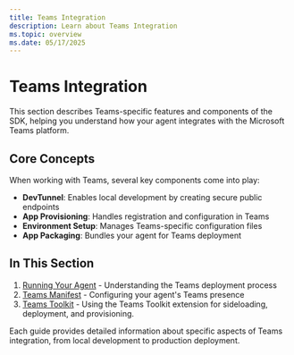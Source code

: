 ```yaml
---
title: Teams Integration
description: Learn about Teams Integration
ms.topic: overview
ms.date: 05/17/2025
---
```


# Teams Integration

This section describes Teams-specific features and components of the SDK, helping you understand how your agent integrates with the Microsoft Teams platform.

## Core Concepts

When working with Teams, several key components come into play:

- **DevTunnel**: Enables local development by creating secure public endpoints
- **App Provisioning**: Handles registration and configuration in Teams
- **Environment Setup**: Manages Teams-specific configuration files
- **App Packaging**: Bundles your agent for Teams deployment

## In This Section

1. [Running Your Agent](#) - Understanding the Teams deployment process
2. [Teams Manifest](manifest.md) - Configuring your agent's Teams presence
3. [Teams Toolkit](teams-toolkit.md) - Using the Teams Toolkit extension for sideloading, deployment, and provisioning.

Each guide provides detailed information about specific aspects of Teams integration, from local development to production deployment.
